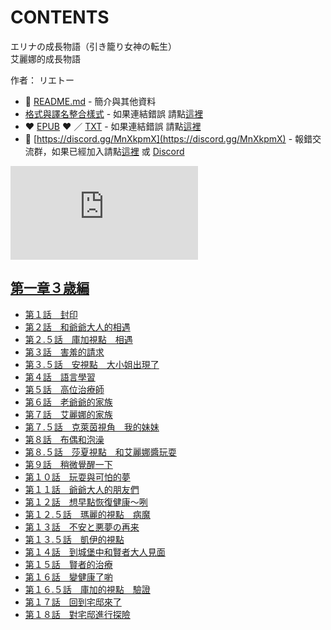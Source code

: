 # CONTENTS

エリナの成長物語（引き籠り女神の転生）  
艾麗娜的成長物語  

作者： リエトー  



- :closed_book: [README.md](README.md) - 簡介與其他資料
- [格式與譯名整合樣式](https://github.com/bluelovers/node-novel/blob/master/lib/locales/%E3%82%A8%E3%83%AA%E3%83%8A%E3%81%AE%E6%88%90%E9%95%B7%E7%89%A9%E8%AA%9E%EF%BC%88%E5%BC%95%E3%81%8D%E7%B1%A0%E3%82%8A%E5%A5%B3%E7%A5%9E%E3%81%AE%E8%BB%A2%E7%94%9F%EF%BC%89.ts) - 如果連結錯誤 請點[這裡](https://github.com/bluelovers/node-novel/blob/master/lib/locales/)
-  :heart: [EPUB](https://gitlab.com/demonovel/epub-txt/blob/master/girl/%E3%82%A8%E3%83%AA%E3%83%8A%E3%81%AE%E6%88%90%E9%95%B7%E7%89%A9%E8%AA%9E%EF%BC%88%E5%BC%95%E3%81%8D%E7%B1%A0%E3%82%8A%E5%A5%B3%E7%A5%9E%E3%81%AE%E8%BB%A2%E7%94%9F%EF%BC%89.epub) :heart:  ／ [TXT](https://gitlab.com/demonovel/epub-txt/blob/master/girl/out/%E3%82%A8%E3%83%AA%E3%83%8A%E3%81%AE%E6%88%90%E9%95%B7%E7%89%A9%E8%AA%9E%EF%BC%88%E5%BC%95%E3%81%8D%E7%B1%A0%E3%82%8A%E5%A5%B3%E7%A5%9E%E3%81%AE%E8%BB%A2%E7%94%9F%EF%BC%89.out.txt) - 如果連結錯誤 請點[這裡](https://gitlab.com/demonovel/epub-txt/blob/master/girl/)
- :mega: [https://discord.gg/MnXkpmX](https://discord.gg/MnXkpmX) - 報錯交流群，如果已經加入請點[這裡](https://discordapp.com/channels/467794087769014273/467794088285175809) 或 [Discord](https://discordapp.com/channels/@me)


![導航目錄](https://chart.apis.google.com/chart?cht=qr&chs=150x150&chl=https://gitlab.com/novel-group/txt-source/blob/master/girl/エリナの成長物語（引き籠り女神の転生）/導航目錄.md "導航目錄")




## [第一章３歳編](00010_%E7%AC%AC%E4%B8%80%E7%AB%A0%EF%BC%93%E6%AD%B3%E7%B7%A8)

- [第１話　封印](00010_%E7%AC%AC%E4%B8%80%E7%AB%A0%EF%BC%93%E6%AD%B3%E7%B7%A8/00010_%E7%AC%AC%EF%BC%91%E8%A9%B1%E3%80%80%E5%B0%81%E5%8D%B0.txt)
- [第２話　和爺爺大人的相遇](00010_%E7%AC%AC%E4%B8%80%E7%AB%A0%EF%BC%93%E6%AD%B3%E7%B7%A8/00020_%E7%AC%AC%EF%BC%92%E8%A9%B1%E3%80%80%E5%92%8C%E7%88%BA%E7%88%BA%E5%A4%A7%E4%BA%BA%E7%9A%84%E7%9B%B8%E9%81%87.txt)
- [第２.５話　庫加視點　相遇](00010_%E7%AC%AC%E4%B8%80%E7%AB%A0%EF%BC%93%E6%AD%B3%E7%B7%A8/00030_%E7%AC%AC%EF%BC%92.%EF%BC%95%E8%A9%B1%E3%80%80%E5%BA%AB%E5%8A%A0%E8%A6%96%E9%BB%9E%E3%80%80%E7%9B%B8%E9%81%87.txt)
- [第３話　害羞的請求](00010_%E7%AC%AC%E4%B8%80%E7%AB%A0%EF%BC%93%E6%AD%B3%E7%B7%A8/00040_%E7%AC%AC%EF%BC%93%E8%A9%B1%E3%80%80%E5%AE%B3%E7%BE%9E%E7%9A%84%E8%AB%8B%E6%B1%82.txt)
- [第３.５話　安視點　大小姐出現了](00010_%E7%AC%AC%E4%B8%80%E7%AB%A0%EF%BC%93%E6%AD%B3%E7%B7%A8/00050_%E7%AC%AC%EF%BC%93.%EF%BC%95%E8%A9%B1%E3%80%80%E5%AE%89%E8%A6%96%E9%BB%9E%E3%80%80%E5%A4%A7%E5%B0%8F%E5%A7%90%E5%87%BA%E7%8F%BE%E4%BA%86.txt)
- [第４話　語言學習](00010_%E7%AC%AC%E4%B8%80%E7%AB%A0%EF%BC%93%E6%AD%B3%E7%B7%A8/00060_%E7%AC%AC%EF%BC%94%E8%A9%B1%E3%80%80%E8%AA%9E%E8%A8%80%E5%AD%B8%E7%BF%92.txt)
- [第５話　高位治療師](00010_%E7%AC%AC%E4%B8%80%E7%AB%A0%EF%BC%93%E6%AD%B3%E7%B7%A8/00070_%E7%AC%AC%EF%BC%95%E8%A9%B1%E3%80%80%E9%AB%98%E4%BD%8D%E6%B2%BB%E7%99%82%E5%B8%AB.txt)
- [第６話　老爺爺的家族](00010_%E7%AC%AC%E4%B8%80%E7%AB%A0%EF%BC%93%E6%AD%B3%E7%B7%A8/00080_%E7%AC%AC%EF%BC%96%E8%A9%B1%E3%80%80%E8%80%81%E7%88%BA%E7%88%BA%E7%9A%84%E5%AE%B6%E6%97%8F.txt)
- [第７話　艾麗娜的家族](00010_%E7%AC%AC%E4%B8%80%E7%AB%A0%EF%BC%93%E6%AD%B3%E7%B7%A8/00090_%E7%AC%AC%EF%BC%97%E8%A9%B1%E3%80%80%E8%89%BE%E9%BA%97%E5%A8%9C%E7%9A%84%E5%AE%B6%E6%97%8F.txt)
- [第７.５話　克萊茵視角　我的妹妹](00010_%E7%AC%AC%E4%B8%80%E7%AB%A0%EF%BC%93%E6%AD%B3%E7%B7%A8/00100_%E7%AC%AC%EF%BC%97.%EF%BC%95%E8%A9%B1%E3%80%80%E5%85%8B%E8%90%8A%E8%8C%B5%E8%A6%96%E8%A7%92%E3%80%80%E6%88%91%E7%9A%84%E5%A6%B9%E5%A6%B9.txt)
- [第８話　布偶和泡澡](00010_%E7%AC%AC%E4%B8%80%E7%AB%A0%EF%BC%93%E6%AD%B3%E7%B7%A8/00110_%E7%AC%AC%EF%BC%98%E8%A9%B1%E3%80%80%E5%B8%83%E5%81%B6%E5%92%8C%E6%B3%A1%E6%BE%A1.txt)
- [第８.５話　莎夏視點　和艾麗娜醬玩耍](00010_%E7%AC%AC%E4%B8%80%E7%AB%A0%EF%BC%93%E6%AD%B3%E7%B7%A8/00120_%E7%AC%AC%EF%BC%98.%EF%BC%95%E8%A9%B1%E3%80%80%E8%8E%8E%E5%A4%8F%E8%A6%96%E9%BB%9E%E3%80%80%E5%92%8C%E8%89%BE%E9%BA%97%E5%A8%9C%E9%86%AC%E7%8E%A9%E8%80%8D.txt)
- [第９話　稍微覺醒一下](00010_%E7%AC%AC%E4%B8%80%E7%AB%A0%EF%BC%93%E6%AD%B3%E7%B7%A8/00130_%E7%AC%AC%EF%BC%99%E8%A9%B1%E3%80%80%E7%A8%8D%E5%BE%AE%E8%A6%BA%E9%86%92%E4%B8%80%E4%B8%8B.txt)
- [第１０話　玩耍與可怕的夢](00010_%E7%AC%AC%E4%B8%80%E7%AB%A0%EF%BC%93%E6%AD%B3%E7%B7%A8/00140_%E7%AC%AC%EF%BC%91%EF%BC%90%E8%A9%B1%E3%80%80%E7%8E%A9%E8%80%8D%E8%88%87%E5%8F%AF%E6%80%95%E7%9A%84%E5%A4%A2.txt)
- [第１１話　爺爺大人的朋友們](00010_%E7%AC%AC%E4%B8%80%E7%AB%A0%EF%BC%93%E6%AD%B3%E7%B7%A8/00150_%E7%AC%AC%EF%BC%91%EF%BC%91%E8%A9%B1%E3%80%80%E7%88%BA%E7%88%BA%E5%A4%A7%E4%BA%BA%E7%9A%84%E6%9C%8B%E5%8F%8B%E5%80%91.txt)
- [第１２話　想早點恢復健康～咧](00010_%E7%AC%AC%E4%B8%80%E7%AB%A0%EF%BC%93%E6%AD%B3%E7%B7%A8/00160_%E7%AC%AC%EF%BC%91%EF%BC%92%E8%A9%B1%E3%80%80%E6%83%B3%E6%97%A9%E9%BB%9E%E6%81%A2%E5%BE%A9%E5%81%A5%E5%BA%B7%EF%BD%9E%E5%92%A7.txt)
- [第１２.５話　瑪麗的視點　病魔](00010_%E7%AC%AC%E4%B8%80%E7%AB%A0%EF%BC%93%E6%AD%B3%E7%B7%A8/00170_%E7%AC%AC%EF%BC%91%EF%BC%92.%EF%BC%95%E8%A9%B1%E3%80%80%E7%91%AA%E9%BA%97%E7%9A%84%E8%A6%96%E9%BB%9E%E3%80%80%E7%97%85%E9%AD%94.txt)
- [第１３話　不安と悪夢の再来](00010_%E7%AC%AC%E4%B8%80%E7%AB%A0%EF%BC%93%E6%AD%B3%E7%B7%A8/00180_%E7%AC%AC%EF%BC%91%EF%BC%93%E8%A9%B1%E3%80%80%E4%B8%8D%E5%AE%89%E3%81%A8%E6%82%AA%E5%A4%A2%E3%81%AE%E5%86%8D%E6%9D%A5.txt)
- [第１３.５話　凱伊的視點](00010_%E7%AC%AC%E4%B8%80%E7%AB%A0%EF%BC%93%E6%AD%B3%E7%B7%A8/00190_%E7%AC%AC%EF%BC%91%EF%BC%93.%EF%BC%95%E8%A9%B1%E3%80%80%E5%87%B1%E4%BC%8A%E7%9A%84%E8%A6%96%E9%BB%9E.txt)
- [第１４話　到城堡中和賢者大人見面](00010_%E7%AC%AC%E4%B8%80%E7%AB%A0%EF%BC%93%E6%AD%B3%E7%B7%A8/00200_%E7%AC%AC%EF%BC%91%EF%BC%94%E8%A9%B1%E3%80%80%E5%88%B0%E5%9F%8E%E5%A0%A1%E4%B8%AD%E5%92%8C%E8%B3%A2%E8%80%85%E5%A4%A7%E4%BA%BA%E8%A6%8B%E9%9D%A2.txt)
- [第１５話　賢者的治療](00010_%E7%AC%AC%E4%B8%80%E7%AB%A0%EF%BC%93%E6%AD%B3%E7%B7%A8/00210_%E7%AC%AC%EF%BC%91%EF%BC%95%E8%A9%B1%E3%80%80%E8%B3%A2%E8%80%85%E7%9A%84%E6%B2%BB%E7%99%82.txt)
- [第１６話　變健康了喲](00010_%E7%AC%AC%E4%B8%80%E7%AB%A0%EF%BC%93%E6%AD%B3%E7%B7%A8/00220_%E7%AC%AC%EF%BC%91%EF%BC%96%E8%A9%B1%E3%80%80%E8%AE%8A%E5%81%A5%E5%BA%B7%E4%BA%86%E5%96%B2.txt)
- [第１６.５話　庫加的視點　驗證](00010_%E7%AC%AC%E4%B8%80%E7%AB%A0%EF%BC%93%E6%AD%B3%E7%B7%A8/00230_%E7%AC%AC%EF%BC%91%EF%BC%96.%EF%BC%95%E8%A9%B1%E3%80%80%E5%BA%AB%E5%8A%A0%E7%9A%84%E8%A6%96%E9%BB%9E%E3%80%80%E9%A9%97%E8%AD%89.txt)
- [第１７話　回到宅邸來了](00010_%E7%AC%AC%E4%B8%80%E7%AB%A0%EF%BC%93%E6%AD%B3%E7%B7%A8/00240_%E7%AC%AC%EF%BC%91%EF%BC%97%E8%A9%B1%E3%80%80%E5%9B%9E%E5%88%B0%E5%AE%85%E9%82%B8%E4%BE%86%E4%BA%86.txt)
- [第１８話　對宅邸進行探險](00010_%E7%AC%AC%E4%B8%80%E7%AB%A0%EF%BC%93%E6%AD%B3%E7%B7%A8/00250_%E7%AC%AC%EF%BC%91%EF%BC%98%E8%A9%B1%E3%80%80%E5%B0%8D%E5%AE%85%E9%82%B8%E9%80%B2%E8%A1%8C%E6%8E%A2%E9%9A%AA.txt)

